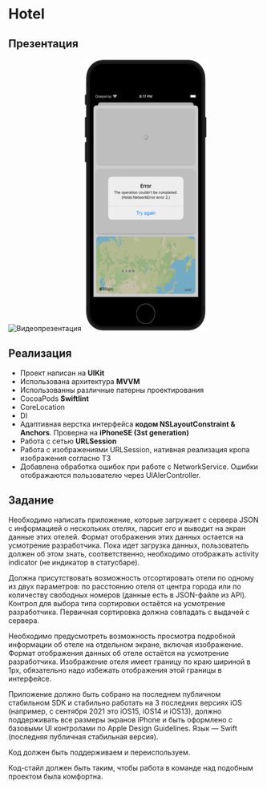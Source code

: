 # Hotel
 
 ## Презентация
![Видеопрезентация](./presentation/1.gif)
![Экран с персонажами](./presentation/2.png)
 ## Реализация
- Проект написан на **UIKit**
- Использована архитектура **MVVM**
- Использованны различные патерны проектирования
- CocoaPods **Swiftlint**
- CoreLocation
- DI
- Адаптивная верстка интерфейса **кодом NSLayoutConstraint & Anchors**. Проверна на **iPhoneSE (3st generation)**
- Работа с сетью **URLSession**
- Работа с изображениями URLSession, нативная реализация кропа изображения согласно ТЗ
- Добавлена обработка ошибок при работе с NetworkService. Ошибки отображаются пользователю через UIAlerController.

## Задание
Необходимо написать приложение, которые загружает с сервера JSON с информацией о нескольких отелях, парсит его и выводит на экран данные этих отелей. Формат отображения этих данных остается на усмотрение разработчика. Пока идет загрузка данных, пользователь должен об этом знать, соответственно, необходимо отображать activity indicator (не индикатор в статусбаре).

Должна присутствовать возможность отсортировать отели по одному из двух параметров: по расстоянию отеля от центра города или по количеству свободных номеров (данные есть в JSON-файле из API). Контрол для выбора типа сортировки остаётся на усмотрение разработчика. Первичная сортировка должна совпадать с выдачей с сервера.

Необходимо предусмотреть возможность просмотра подробной информации об отеле на отдельном экране, включая изображение. Формат отображения данных об отеле остаётся на усмотрение разработчика. Изображение отеля имеет границу по краю шириной в 1px, обязательно надо избежать отображения этой границы в интерфейсе.

Приложение должно быть собрано на последнем публичном стабильном SDK и стабильно работать на 3 последних версиях iOS (например, с сентября 2021 это iOS15, iOS14 и iOS13), должно поддерживать все размеры экранов iPhone и быть оформлено с базовыми UI контролами по Apple Design Guidelines. Язык — Swift (последняя публичная стабильная версия).

Код должен быть поддерживаем и переиспользуем.

Код-стайл должен быть таким, чтобы работа в команде над подобным проектом была комфортна.

